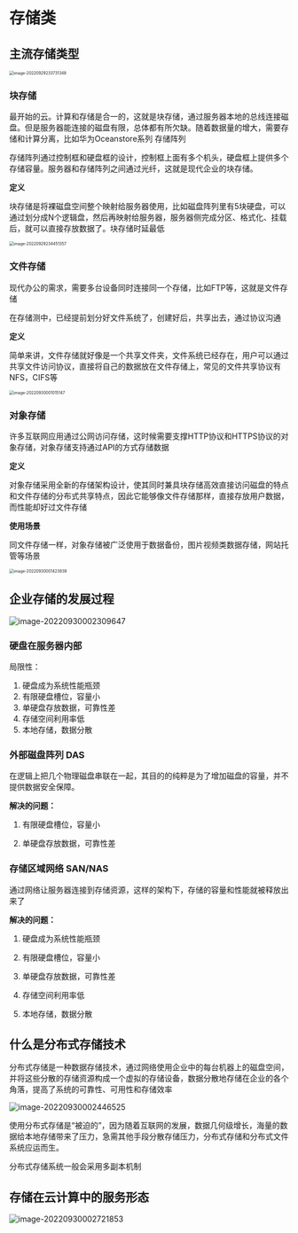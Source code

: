 # 存储类

## 主流存储类型

<img src="picture/image-20220929233731348.png" alt="image-20220929233731348" style="zoom:50%;" />

###  块存储

最开始的云。计算和存储是合一的，这就是块存储，通过服务器本地的总线连接磁盘。但是服务器能连接的磁盘有限，总体都有所欠缺。随着数据量的增大，需要存储和计算分离，比如华为Oceanstore系列 存储阵列

存储阵列通过控制框和硬盘框的设计，控制框上面有多个机头，硬盘框上提供多个存储容量。服务器和存储阵列之间通过光纤，这就是现代企业的块存储。



**定义**

块存储是将裸磁盘空间整个映射给服务器使用，比如磁盘阵列里有5块硬盘，可以通过划分成N个逻辑盘，然后再映射给服务器，服务器侧完成分区、格式化、挂载后，就可以直接存放数据了。块存储时延最低

<img src="picture/image-20220929234451357.png" alt="image-20220929234451357" style="zoom:50%;" />



### 文件存储

现代办公的需求，需要多台设备同时连接同一个存储，比如FTP等，这就是文件存储

在存储测中，已经提前划分好文件系统了，创建好后，共享出去，通过协议沟通



**定义**

简单来讲，文件存储就好像是一个共享文件夹，文件系统已经存在，用户可以通过共享文件访问协议，直接将自己的数据放在文件存储上，常见的文件共享协议有NFS，CIFS等

<img src="picture/image-20220930001015147.png" alt="image-20220930001015147" style="zoom: 50%;" />

### 对象存储

许多互联网应用通过公网访问存储，这时候需要支撑HTTP协议和HTTPS协议的对象存储，对象存储支持通过API的方式存储数据

**定义**

对象存储采用全新的存储架构设计，使其同时兼具块存储高效直接访问磁盘的特点和文件存储的分布式共享特点，因此它能够像文件存储那样，直接存放用户数据，而性能却好过文件存储



**使用场景**

同文件存储一样，对象存储被广泛使用于数据备份，图片视频类数据存储，网站托管等场景

<img src="picture/image-20220930001423839.png" alt="image-20220930001423839" style="zoom: 50%;" />



## 企业存储的发展过程

![image-20220930002309647](picture/image-20220930002309647.png)

### 硬盘在服务器内部

局限性：

1. 硬盘成为系统性能瓶颈
2. 有限硬盘槽位，容量小
3. 单硬盘存放数据，可靠性差
4. 存储空间利用率低
5. 本地存储，数据分散



### 外部磁盘阵列 DAS

在逻辑上把几个物理磁盘串联在一起，其目的的纯粹是为了增加磁盘的容量，并不提供数据安全保障。

**解决的问题：**

1. 有限硬盘槽位，容量小

2. 单硬盘存放数据，可靠性差



### 存储区域网络 SAN/NAS

通过网络让服务器连接到存储资源，这样的架构下，存储的容量和性能就被释放出来了

**解决的问题：**

1. 硬盘成为系统性能瓶颈

2. 有限硬盘槽位，容量小
3. 单硬盘存放数据，可靠性差
4. 存储空间利用率低
5. 本地存储，数据分散



## 什么是分布式存储技术

分布式存储是一种数据存储技术，通过网络使用企业中的每台机器上的磁盘空间，并将这些分散的存储资源构成一个虚拟的存储设备，数据分散地存储在企业的各个角落，提高了系统的可靠性、可用性和存储效率

![image-20220930002446525](picture/image-20220930002446525.png)

使用分布式存储是“被迫的”，因为随着互联网的发展，数据几何级增长，海量的数据给本地存储带来了压力，急需其他手段分散存储压力，分布式存储和分布式文件系统应运而生。

分布式存储系统一般会采用多副本机制



## 存储在云计算中的服务形态

![image-20220930002721853](picture/image-20220930002721853.png)
